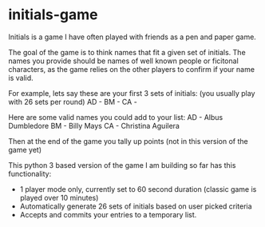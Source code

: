 # initials-game

Initials is a game I have often played with friends as a pen and paper game.

The goal of the game is to think names that fit a given set of initials. 
The names you provide should be names of well known people or ficitonal characters, as the game relies on the other players to confirm if your name is valid. 

For example, lets say these are your first 3 sets of initials: (you usually play with 26 sets per round)
  AD - 
  BM - 
  CA -

Here are some valid names you could add to your list:
  AD - Albus Dumbledore
  BM - Billy Mays
  CA - Christina Aguilera

Then at the end of the game you tally up points (not in this version of the game yet)

This python 3 based version of the game I am building so far has this functionality:
  - 1 player mode only, currently set to 60 second duration (classic game is played over 10 minutes)
  - Automatically generate 26 sets of initials based on user picked criteria
  - Accepts and commits your entries to a temporary list.
